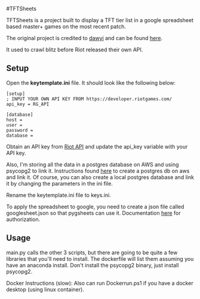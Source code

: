 #TFTSheets

TFTSheets is a project built to display a TFT tier list in a google spreadsheet based master+ games on the most recent patch.

The original project is credited to [dawyi](https://github.com/dawyi/) and can be found [here](https://github.com/dawyi/TFT-Crawler).

It used to crawl blitz before Riot released their own API.

## Setup
Open the **keytemplate.ini** file. It should look like the following below:

```
[setup]
; INPUT YOUR OWN API KEY FROM https://developer.riotgames.com/
api_key = RG_API

[database]
host = 
user = 
password = 
database =
```

Obtain an API key from [Riot API](https://developer.riotgames.com/) and update the api_key variable with your API key.

Also, I'm storing all the data in a postgres database on AWS and using psycopg2 to link it. Instructions found [here](https://aws.amazon.com/getting-started/tutorials/create-connect-postgresql-db/) to create a postgres db on aws and link it.
Of course, you can also create a local postgres database and link it by changing the parameters in the ini file.

Rename the keytemplate.ini file to keys.ini. 

To apply the spreadsheet to google, you need to create a json file called googlesheet.json so that pygsheets can use it. Documentation [here](https://pygsheets.readthedocs.io/en/stable/authorization.html) for authorization.

## Usage
main.py calls the other 3 scripts, but there are going to be quite a few libraries that you'll need to install. The dockerfile will list them assuming you have an anaconda install.
Don't install the psycopg2 binary, just install psycopg2.

Docker Instructions (slow):
Also can run Dockerrun.ps1 if you have a docker desktop (using linux container).